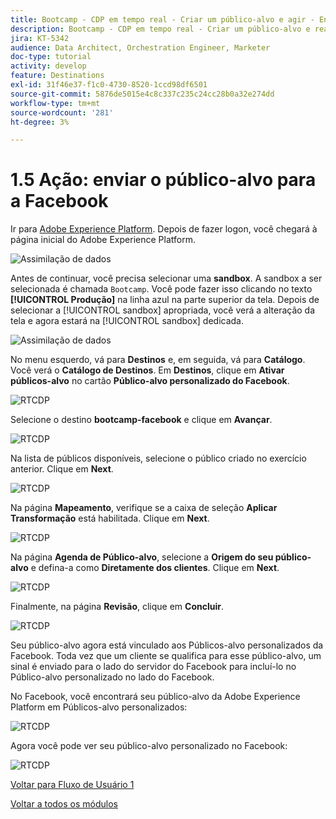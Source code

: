 ```yaml
---
title: Bootcamp - CDP em tempo real - Criar um público-alvo e agir - Enviar seu público-alvo para DV360
description: Bootcamp - CDP em tempo real - Criar um público-alvo e realizar ações - Enviar seu público-alvo para DV360
jira: KT-5342
audience: Data Architect, Orchestration Engineer, Marketer
doc-type: tutorial
activity: develop
feature: Destinations
exl-id: 31f46e37-f1c0-4730-8520-1ccd98df6501
source-git-commit: 5876de5015e4c8c337c235c24cc28b0a32e274dd
workflow-type: tm+mt
source-wordcount: '281'
ht-degree: 3%

---
```


# 1.5 Ação: enviar o público-alvo para a Facebook

Ir para [Adobe Experience Platform](https://experience.adobe.com/platform). Depois de fazer logon, você chegará à página inicial do Adobe Experience Platform.

![Assimilação de dados](./images/home.png)

Antes de continuar, você precisa selecionar uma **sandbox**. A sandbox a ser selecionada é chamada ``Bootcamp``. Você pode fazer isso clicando no texto **[!UICONTROL Produção]** na linha azul na parte superior da tela. Depois de selecionar a [!UICONTROL sandbox] apropriada, você verá a alteração da tela e agora estará na [!UICONTROL sandbox] dedicada.

![Assimilação de dados](./images/sb1.png)

No menu esquerdo, vá para **Destinos** e, em seguida, vá para **Catálogo**. Você verá o **Catálogo de Destinos**. Em **Destinos**, clique em **Ativar públicos-alvo** no cartão **Público-alvo personalizado do Facebook**.

![RTCDP](./images/rtcdpgoogleseg.png)

Selecione o destino **bootcamp-facebook** e clique em **Avançar**.

![RTCDP](./images/rtcdpcreatedest2.png)

Na lista de públicos disponíveis, selecione o público criado no exercício anterior. Clique em **Next**.

![RTCDP](./images/rtcdpcreatedest3.png)

Na página **Mapeamento**, verifique se a caixa de seleção **Aplicar Transformação** está habilitada. Clique em **Next**.

![RTCDP](./images/rtcdpcreatedest4a.png)

Na página **Agenda de Público-alvo**, selecione a **Origem do seu público-alvo** e defina-a como **Diretamente dos clientes**. Clique em **Next**.

![RTCDP](./images/rtcdpcreatedest4.png)

Finalmente, na página **Revisão**, clique em **Concluir**.

![RTCDP](./images/rtcdpcreatedest5.png)

Seu público-alvo agora está vinculado aos Públicos-alvo personalizados da Facebook. Toda vez que um cliente se qualifica para esse público-alvo, um sinal é enviado para o lado do servidor do Facebook para incluí-lo no Público-alvo personalizado no lado do Facebook.

No Facebook, você encontrará seu público-alvo da Adobe Experience Platform em Públicos-alvo personalizados:

![RTCDP](./images/rtcdpcreatedest5b.png)

Agora você pode ver seu público-alvo personalizado no Facebook:

![RTCDP](./images/rtcdpcreatedest5a.png)

[Voltar para Fluxo de Usuário 1](./uc1.md)

[Voltar a todos os módulos](../../overview.md)
